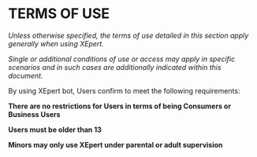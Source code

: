 # TERMS OF USE

*Unless otherwise specified, the terms of use detailed in this section apply generally when using XEpert.*

*Single or additional conditions of use or access may apply in specific scenarios and in such cases are additionally indicated within this document.*

By using XEpert bot, Users confirm to meet the following requirements:

**There are no restrictions for Users in terms of being Consumers or Business Users**


**Users must be older than 13**


**Minors may only use XEpert under parental or adult supervision**
